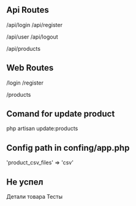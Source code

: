 ## Api Routes
/api/login
/api/register

/api/user
/api/logout

/api/products

## Web Routes
/login
/register

/products

## Comand for update product
php artisan update:products

## Config path in confing/app.php
'product_csv_files' => 'csv'

## Не успел 
Детали товара
Тесты 